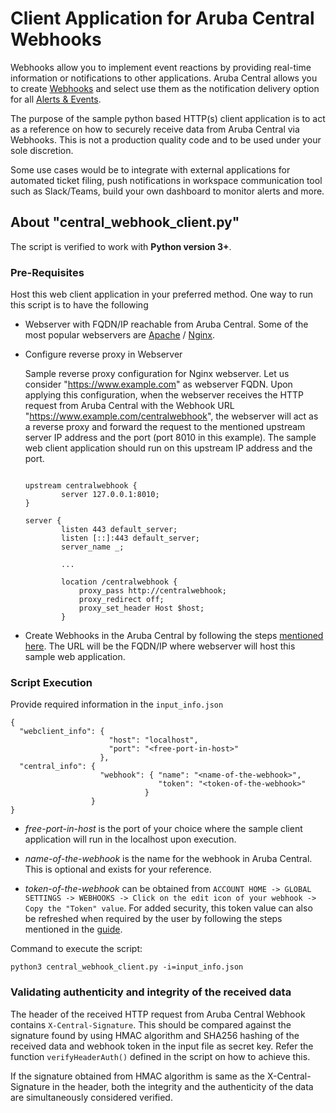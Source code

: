 # Client Application for Aruba Central Webhooks

Webhooks allow you to implement event reactions by providing real-time information or notifications to other applications. Aruba Central allows you to create [Webhooks](https://help.central.arubanetworks.com/latest/documentation/online_help/content/api/api_webhook.htm) and select use them as the notification delivery option for all [Alerts & Events](https://help.central.arubanetworks.com/latest/documentation/online_help/content/nms/alerts/alerts.htm).

The purpose of the sample python based HTTP(s) client application is to act as a reference on how to securely receive data from Aruba Central via Webhooks. This is not a production quality code and to be used under your sole discretion. 

Some use cases would be to integrate with external applications for automated ticket filing, push notifications in workspace communication tool such as Slack/Teams, build your own dashboard to monitor alerts and more.  

## About "central_webhook_client.py"

The script is verified to work with **Python version 3+**. 

### Pre-Requisites

Host this web client application in your preferred method. One way to run this script is to have the following

-  Webserver with FQDN/IP reachable from Aruba Central. Some of the most popular webservers are [Apache](https://httpd.apache.org/) / [Nginx](https://www.nginx.com/).  

- Configure reverse proxy in Webserver

  Sample reverse proxy configuration for Nginx webserver. Let us consider "https://www.example.com" as webserver FQDN. Upon applying this configuration, when the webserver receives the HTTP request from Aruba Central with the Webhook URL "https://www.example.com/centralwebhook", the webserver will act as a reverse proxy and forward the request to the mentioned upstream server IP address and the port (port 8010 in this example). The sample web client application should run on this upstream IP address and the port.

  ```

  upstream centralwebhook { 
          server 127.0.0.1:8010;
  }

  server {
          listen 443 default_server;
          listen [::]:443 default_server;
          server_name _;

          ...

          location /centralwebhook {
              proxy_pass http://centralwebhook;
              proxy_redirect off;
              proxy_set_header Host $host;
          }
  ```

- Create Webhooks in the Aruba Central by following the steps [mentioned here](https://help.central.arubanetworks.com/latest/documentation/online_help/content/api/api_webhook.htm#). The URL will be the FQDN/IP where webserver will host this sample web application.

### Script Execution

Provide required information in the `input_info.json`

```
{
  "webclient_info": {
                      "host": "localhost",
                      "port": "<free-port-in-host>"
                    },
  "central_info": {
                    "webhook": { "name": "<name-of-the-webhook>",
                                 "token": "<token-of-the-webhook>"
                              }
                  }
}
```

- *free-port-in-host* is the port of your choice where the sample client application will run in the localhost upon execution.

- *name-of-the-webhook* is the name for the webhook in Aruba Central. This is optional and exists for your reference.

- *token-of-the-webhook* can be obtained from `ACCOUNT HOME -> GLOBAL SETTINGS -> WEBHOOKS -> Click on the edit icon of your webhook -> Copy the "Token" value`. For added security, this token value can also be refreshed when required by the user by following the steps mentioned in the [guide](https://help.central.arubanetworks.com/latest/documentation/online_help/content/api/api_webhook.htm#).

Command to execute the script:

```
python3 central_webhook_client.py -i=input_info.json
```

### Validating authenticity and integrity of the received data

The header of the received HTTP request from Aruba Central Webhook contains `X-Central-Signature`. This should be compared against the signature found by using HMAC algorithm and SHA256 hashing of the received data and webhook token in the input file as secret key. Refer the function `verifyHeaderAuth()` defined in the script on how to achieve this. 

If the signature obtained from HMAC algorithm is same as the X-Central-Signature in the header, both the integrity and the authenticity of the data are simultaneously considered verified.
